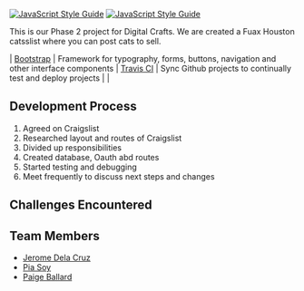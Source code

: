 
[![JavaScript Style Guide](https://cdn.rawgit.com/standard/standard/master/badge.svg)](https://github.com/standard/standard)
[![JavaScript Style Guide](https://img.shields.io/badge/code_style-standard-brightgreen.svg)](https://standardjs.com)







This is our Phase 2 project for Digital Crafts. We are created a Fuax Houston catsslist where you can post cats to sell. 


| [Bootstrap](https://getbootstrap.com/) | Framework for typography, forms, buttons, navigation and other interface components | [Travis CI](https://travis-ci.org/) | Sync Github projects to continually test and deploy projects |
| 
## Development Process

1. Agreed on Craigslist 
2. Researched layout and routes of Craigslist
3. Divided up responsibilities 
4. Created database, Oauth abd routes
5. Started testing and debugging 
6. Meet frequently to discuss next steps and changes

## Challenges Encountered


## Team Members

- [Jerome Dela Cruz](https://github.com/jjdelacruz1)
- [Pia Soy](https://github.com/piasoy)
- [Paige Ballard](https://github.com/paigeballard)
